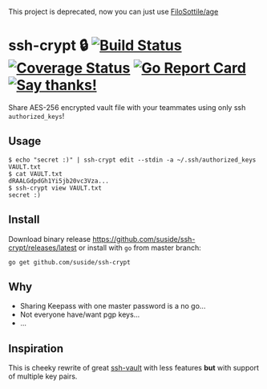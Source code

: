This project is deprecated, now you can just use [FiloSottile/age](https://github.com/FiloSottile/age#ssh-keys)

# ssh-crypt 🔒 [![Build Status](https://travis-ci.org/suside/ssh-crypt.svg?branch=master)](https://travis-ci.org/suside/ssh-crypt)&nbsp;[![Coverage Status](https://coveralls.io/repos/github/suside/ssh-crypt/badge.svg?branch=master)](https://coveralls.io/github/suside/ssh-crypt?branch=master)&nbsp;[![Go Report Card](https://goreportcard.com/badge/github.com/suside/ssh-crypt)](https://goreportcard.com/report/github.com/suside/ssh-crypt)&nbsp;[![Say thanks!](https://img.shields.io/badge/SayThanks.io-%F0%9F%91%8D-1EAEDB.svg)](https://saythanks.io/to/suside)

Share AES-256 encrypted vault file with your teammates using only ssh `authorized_keys`!

## Usage
```
$ echo "secret :)" | ssh-crypt edit --stdin -a ~/.ssh/authorized_keys VAULT.txt
$ cat VAULT.txt
dRAALGdpdGh1Yi5jb20vc3Vza...
$ ssh-crypt view VAULT.txt
secret :)
```

## Install

Download binary release https://github.com/suside/ssh-crypt/releases/latest
or install with `go` from master branch:
```
go get github.com/suside/ssh-crypt
```

## Why
  * Sharing Keepass with one master password is a no go...
  * Not everyone have/want pgp keys...
  * ...

## Inspiration
This is cheeky rewrite of great [ssh-vault](https://github.com/ssh-vault/ssh-vault) with less features **but** with support of multiple key pairs.
